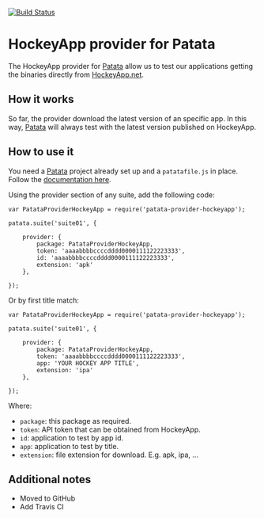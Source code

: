 [![Build Status](https://travis-ci.org/eridem/patata-provider-hockeyapp.svg?branch=master)](https://travis-ci.org/eridem/patata-provider-hockeyapp)

# HockeyApp provider for Patata

The HockeyApp provider for [Patata](http://patata.io) allow us to test our applications getting the binaries directly from [HockeyApp.net](http://hockeyApp.net).

## How it works

So far, the provider download the latest version of an specific app. In this way, [Patata](http://patata.io) will always test with the latest version published on HockeyApp.

## How to use it

You need a [Patata](https://bitbucket.org/patataio/patata/overview) project already set up and a ```patatafile.js``` in place. Follow the [documentation here](https://bitbucket.org/patataio/patata/overview).

Using the provider section of any suite, add the following code:

```
var PatataProviderHockeyApp = require('patata-provider-hockeyapp');

patata.suite('suite01', {

    provider: {
        package: PatataProviderHockeyApp,
        token: 'aaaabbbbccccdddd0000111122223333',
        id: 'aaaabbbbccccdddd0000111122223333',
        extension: 'apk'
    },
        
});
```

Or by first title match:

```
var PatataProviderHockeyApp = require('patata-provider-hockeyapp');

patata.suite('suite01', {

    provider: {
        package: PatataProviderHockeyApp,
        token: 'aaaabbbbccccdddd0000111122223333',
        app: 'YOUR HOCKEY APP TITLE',
        extension: 'ipa'
    },
        
});
```

Where:

- ```package```: this package as required.
- ```token```: API token that can be obtained from HockeyApp.
- ```id```: application to test by app id.
- ```app```: application to test by title.
- ```extension```: file extension for download. E.g. apk, ipa, ...

## Additional notes

- Moved to GitHub
- Add Travis CI